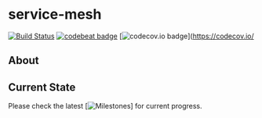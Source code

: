 # service-mesh
[![Build Status](https://travis-ci.org/tsharp/service-mesh.svg?branch=master)](https://travis-ci.org/tsharp/service-mesh)
[![codebeat badge](https://codebeat.co/badges/3f047966-1c6a-4b0f-bb53-7fa1abe02c29)](https://codebeat.co/projects/github-com-service-mesh-master)
[![codecov.io badge](https://codecov.io/gh/tsharp/hikari-dbm/master.svg)](https://codecov.io/

## About

## Current State
Please check the latest [![Milestones](https://github.com/tsharp/service-mesh/milestones)] for current progress.